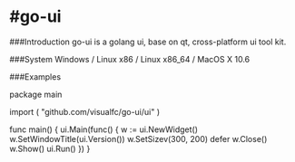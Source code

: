 #go-ui
=====

###Introduction
go-ui is a golang ui, base on qt, cross-platform ui tool kit.

###System
Windows / Linux x86 / Linux x86_64 / MacOS X 10.6

###Examples

package main

import (
	"github.com/visualfc/go-ui/ui"
)

func main() {
	ui.Main(func() {
		w := ui.NewWidget()
		w.SetWindowTitle(ui.Version())
		w.SetSizev(300, 200)
		defer w.Close()
		w.Show()
		ui.Run()
	})
}


